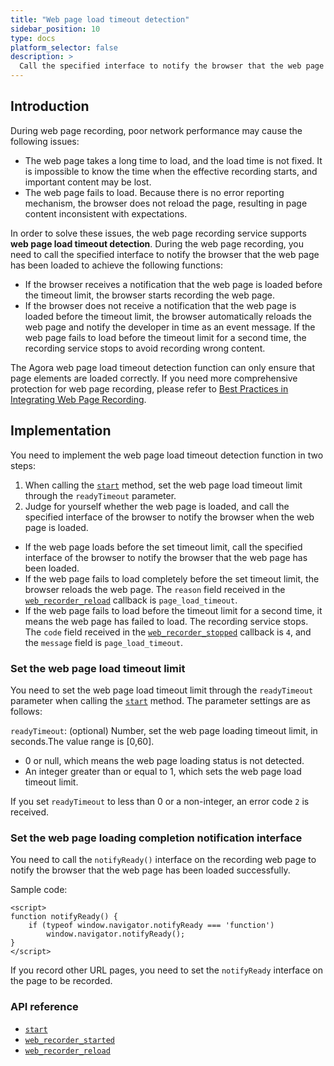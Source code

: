 ```yaml
---
title: "Web page load timeout detection"
sidebar_position: 10
type: docs
platform_selector: false
description: >
  Call the specified interface to notify the browser that the web page has been loaded
---
```


## Introduction

During web page recording,  poor network performance may cause the following issues:

- The web page takes a long time to load, and the load time is not fixed. It is impossible to know the time when the effective recording starts, and important content may be lost.
- The web page fails to load. Because there is no error reporting mechanism, the browser does not reload the page, resulting in page content inconsistent with expectations.

In order to solve these issues, the web page recording service supports **web page load timeout detection**. During the web page recording, you need to call the specified interface to notify the browser that the web page has been loaded to achieve the following functions:

- If the browser receives a notification that the web page is loaded before the timeout limit, the browser starts recording the web page.
- If the browser does not receive a notification that the web page is loaded before the timeout limit, the browser automatically reloads the web page and notify the developer in time as an event message. If the web page fails to load before the timeout limit for a second time, the recording service stops to avoid recording wrong content.

The Agora web page load timeout detection function can only ensure that page elements are loaded correctly. If you need more comprehensive protection for web page recording, please refer to [Best Practices in Integrating Web Page Recording](../develop/webpage-best-practices).

## Implementation

You need to implement the web page load timeout detection function in two steps:

1. When calling the [`start`](../reference/restful-api#start) method, set the web page load timeout limit through the `readyTimeout` parameter.
2. Judge for yourself whether the web page is loaded, and call the specified interface of the browser to notify the browser when the web page is loaded.
 - If the web page loads before the set timeout limit, call the specified interface of the browser to notify the browser that the web page has been loaded.
 - If the web page fails to load completely before the set timeout limit, the browser reloads the web page. The `reason` field received in the [`web_recorder_reload`](../reference/rest-api-overview#73-web_recorder_reload) callback is `page_load_timeout`.
 - If the web page fails to load before the timeout limit for a second time, it means the web page has failed to load. The recording service stops. The `code` field received in the [`web_recorder_stopped`](../reference/rest-api-overview#71-web_recorder_stopped-web_recorder_stopped) callback is `4`, and the `message` field is `page_load_timeout`.

### Set the web page load timeout limit

You need to set the web page load timeout limit through the `readyTimeout` parameter when calling the [`start`](../reference/restful-api#start) method. The parameter settings are as follows:

`readyTimeout`: (optional) Number, set the web page loading timeout limit, in seconds.The value range is [0,60].

- 0 or null, which means the web page loading status is not detected.
- An integer greater than or equal to 1, which sets the web page load timeout limit.

If you set `readyTimeout` to less than 0 or a non-integer, an error code `2` is received.

### Set the web page loading completion notification interface

You need to call the `notifyReady()` interface on the recording web page to notify the browser that the web page has been loaded successfully.

Sample code:

```
<script>
function notifyReady() {
    if (typeof window.navigator.notifyReady === 'function')
        window.navigator.notifyReady();
}
</script>
```
If you record other URL pages, you need to set the `notifyReady` interface on the page to be recorded.

### API reference

- [`start`](../reference/restful-api#start) 
- [`web_recorder_started`](../reference/rest-api-overview#70-web_recorder_started-web_recorder_started)
- [`web_recorder_reload`](../reference/rest-api-overview#73-web_recorder_reload)

